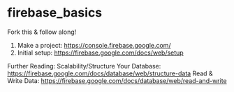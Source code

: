 # firebase_basics

Fork this & follow along!

1. Make a project: https://console.firebase.google.com/
2. Initial setup: https://firebase.google.com/docs/web/setup


Further Reading:
Scalability/Structure Your Database: https://firebase.google.com/docs/database/web/structure-data
Read & Write Data: https://firebase.google.com/docs/database/web/read-and-write